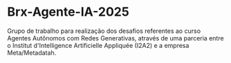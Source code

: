 # Brx-Agente-IA-2025
Grupo de trabalho para realização dos desafios referentes ao curso Agentes Autônomos com Redes Generativas, através de uma parceria entre o Institut d'Intelligence Artificielle Appliquée (I2A2) e a empresa Meta/Metadatah.
